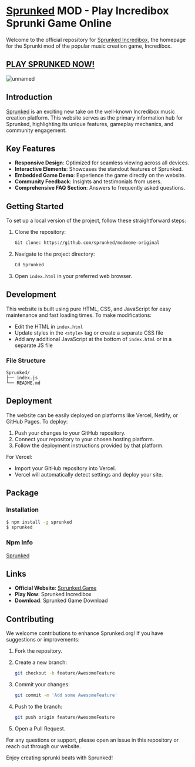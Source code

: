 # [Sprunked](https://modmeme.com/sprunked/) MOD - Play Incredibox Sprunki Game Online

Welcome to the official repository for [Sprunked Incredibox](https://modmeme.com/sprunked/), the homepage for the Sprunki mod of the popular music creation game, Incredibox.

## [PLAY SPRUNKED NOW!](https://modmeme.com/sprunked/)

![unnamed](https://github.com/user-attachments/assets/41625f6b-fdf2-4177-94fd-c08a1bb3efa4)

## Introduction

[Sprunked](https://modmeme.com/sprunked/) is an exciting new take on the well-known Incredibox music creation platform. This website serves as the primary information hub for Sprunked, highlighting its unique features, gameplay mechanics, and community engagement.

## Key Features

- **Responsive Design**: Optimized for seamless viewing across all devices.
- **Interactive Elements**: Showcases the standout features of Sprunked.
- **Embedded Game Demo**: Experience the game directly on the website.
- **Community Feedback**: Insights and testimonials from users.
- **Comprehensive FAQ Section**: Answers to frequently asked questions.

## Getting Started

To set up a local version of the project, follow these straightforward steps:

1. Clone the repository:

   ```bash
   Git clone: https://github.com/sprunked/modmeme-original
   ```

2. Navigate to the project directory:

   ```bash
   Cd Sprunked
   ```

3. Open `index.html` in your preferred web browser.

## Development

This website is built using pure HTML, CSS, and JavaScript for easy maintenance and fast loading times. To make modifications:

- Edit the HTML in `index.html`
- Update styles in the `<style>` tag or create a separate CSS file
- Add any additional JavaScript at the bottom of `index.html` or in a separate JS file

### File Structure

```
Sprunked/
├── index.js
└── README.md
```

## Deployment

The website can be easily deployed on platforms like Vercel, Netlify, or GitHub Pages. To deploy:

1. Push your changes to your GitHub repository.
2. Connect your repository to your chosen hosting platform.
3. Follow the deployment instructions provided by that platform.

For Vercel:

- Import your GitHub repository into Vercel.
- Vercel will automatically detect settings and deploy your site.

## Package

### Installation

```bash
$ npm install -g sprunked
$ sprunked
```

### Npm Info

[Sprunked](https://www.npmjs.com/package/)

## Links

- **Official Website**: [Sprunked.Game](https://modmeme.com/sprunked/)
- **Play Now**: Sprunked Incredibox
- **Download**: Sprunked Game Download

## Contributing

We welcome contributions to enhance Sprunked.org! If you have suggestions or improvements:

1. Fork the repository.
2. Create a new branch:

   ```bash
   git checkout -b feature/AwesomeFeature
   ```

3. Commit your changes:

   ```bash
   git commit -m 'Add some AwesomeFeature'
   ```

4. Push to the branch:

   ```bash
   git push origin feature/AwesomeFeature
   ```

5. Open a Pull Request.

For any questions or support, please open an issue in this repository or reach out through our website.

Enjoy creating sprunki beats with Sprunked!
